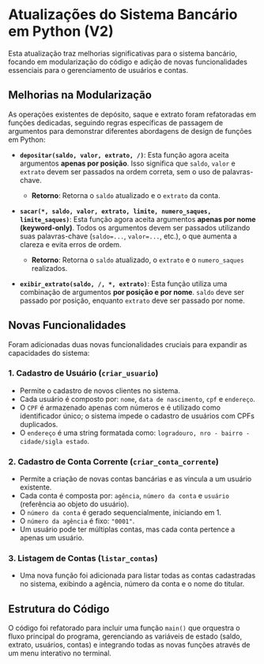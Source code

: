 # Atualizações do Sistema Bancário em Python (V2)

Esta atualização traz melhorias significativas para o sistema bancário, focando em modularização do código e adição de novas funcionalidades essenciais para o gerenciamento de usuários e contas.

## Melhorias na Modularização

As operações existentes de depósito, saque e extrato foram refatoradas em funções dedicadas, seguindo regras específicas de passagem de argumentos para demonstrar diferentes abordagens de design de funções em Python:

-   **`depositar(saldo, valor, extrato, /)`**: Esta função agora aceita argumentos **apenas por posição**. Isso significa que `saldo`, `valor` e `extrato` devem ser passados na ordem correta, sem o uso de palavras-chave.
    -   **Retorno**: Retorna o `saldo` atualizado e o `extrato` da conta.

-   **`sacar(*, saldo, valor, extrato, limite, numero_saques, limite_saques)`**: Esta função agora aceita argumentos **apenas por nome (keyword-only)**. Todos os argumentos devem ser passados utilizando suas palavras-chave (`saldo=...`, `valor=...`, etc.), o que aumenta a clareza e evita erros de ordem.
    -   **Retorno**: Retorna o `saldo` atualizado, o `extrato` e o `numero_saques` realizados.

-   **`exibir_extrato(saldo, /, *, extrato)`**: Esta função utiliza uma combinação de argumentos **por posição e por nome**. `saldo` deve ser passado por posição, enquanto `extrato` deve ser passado por nome.

## Novas Funcionalidades

Foram adicionadas duas novas funcionalidades cruciais para expandir as capacidades do sistema:

### 1. Cadastro de Usuário (`criar_usuario`)

-   Permite o cadastro de novos clientes no sistema.
-   Cada usuário é composto por: `nome`, `data de nascimento`, `cpf` e `endereço`.
-   O `CPF` é armazenado apenas com números e é utilizado como identificador único; o sistema impede o cadastro de usuários com CPFs duplicados.
-   O `endereço` é uma string formatada como: `logradouro, nro - bairro - cidade/sigla estado`.

### 2. Cadastro de Conta Corrente (`criar_conta_corrente`)

-   Permite a criação de novas contas bancárias e as vincula a um usuário existente.
-   Cada conta é composta por: `agência`, `número da conta` e `usuário` (referência ao objeto do usuário).
-   O `número da conta` é gerado sequencialmente, iniciando em 1.
-   O `número da agência` é fixo: `"0001"`.
-   Um usuário pode ter múltiplas contas, mas cada conta pertence a apenas um usuário.

### 3. Listagem de Contas (`listar_contas`)

-   Uma nova função foi adicionada para listar todas as contas cadastradas no sistema, exibindo a agência, número da conta e o nome do titular.

## Estrutura do Código

O código foi refatorado para incluir uma função `main()` que orquestra o fluxo principal do programa, gerenciando as variáveis de estado (saldo, extrato, usuários, contas) e integrando todas as novas funções através de um menu interativo no terminal.
